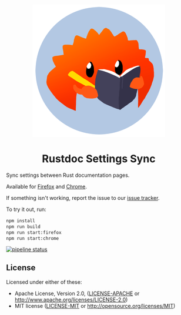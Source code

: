 <div align=center><img width=360 height=360 src=extension/icons/rustdocs.png><h1>Rustdoc Settings Sync</h1></div>

Sync settings between Rust documentation pages.

Available for [Firefox] and [Chrome].

If something isn't working, report the issue to our [issue tracker].

To try it out, run:

    npm install
    npm run build
    npm run start:firefox
    npm run start:chrome

[issue tracker]: https://gitlab.com/notriddle/rustdoc-settings-sync/-/issues

[Firefox]: https://addons.mozilla.org/en-US/firefox/addon/rustdoc-settings-sync/
[Chrome]: about:blank

[![pipeline status](https://gitlab.com/notriddle/rustdoc-settings-sync/badges/main/pipeline.svg)](https://gitlab.com/notriddle/rustdoc-settings-sync/-/commits/main) 

License
------

Licensed under either of these:

 * Apache License, Version 2.0, ([LICENSE-APACHE](LICENSE-APACHE) or
   http://www.apache.org/licenses/LICENSE-2.0)
 * MIT license ([LICENSE-MIT](LICENSE-MIT) or
   http://opensource.org/licenses/MIT)
